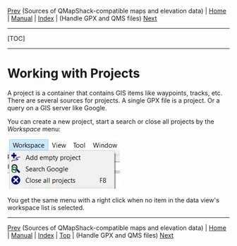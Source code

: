 [Prev](DocMapDemSources) (Sources of QMapShack-compatible maps and elevation data) | [Home](Home) | [Manual](DocMain) | [Index](AxAdvIndex) | (Handle GPX and QMS files) [Next](DocHandleGpxFiles)
- - -
[TOC]
- - -

# Working with Projects

A project is a container that contains GIS items like waypoints, tracks, etc. There are several sources for projects. A single GPX file is a project. Or a query on a GIS server like Google. 

You can create a new project, start a search or close all projects by the _Workspace_ menu:

![Alt text](images/DocWorkingWithProjects/maproom1.png)

You get the same menu with a right click when no item in the data view's workspace list is selected.

- - -
[Prev](DocMapDemSources) (Sources of QMapShack-compatible maps and elevation data) | [Home](Home) | [Manual](DocMain) | [Index](AxAdvIndex) | [Top](#) | (Handle GPX and QMS files) [Next](DocHandleGpxFiles)
